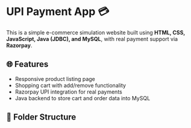 # UPI Payment App 💳

This is a simple e-commerce simulation website built using **HTML, CSS, JavaScript, Java (JDBC), and MySQL**, with real payment support via **Razorpay**.

## 🌐 Features

- Responsive product listing page
- Shopping cart with add/remove functionality
- Razorpay UPI integration for real payments
- Java backend to store cart and order data into MySQL

## 📂 Folder Structure
